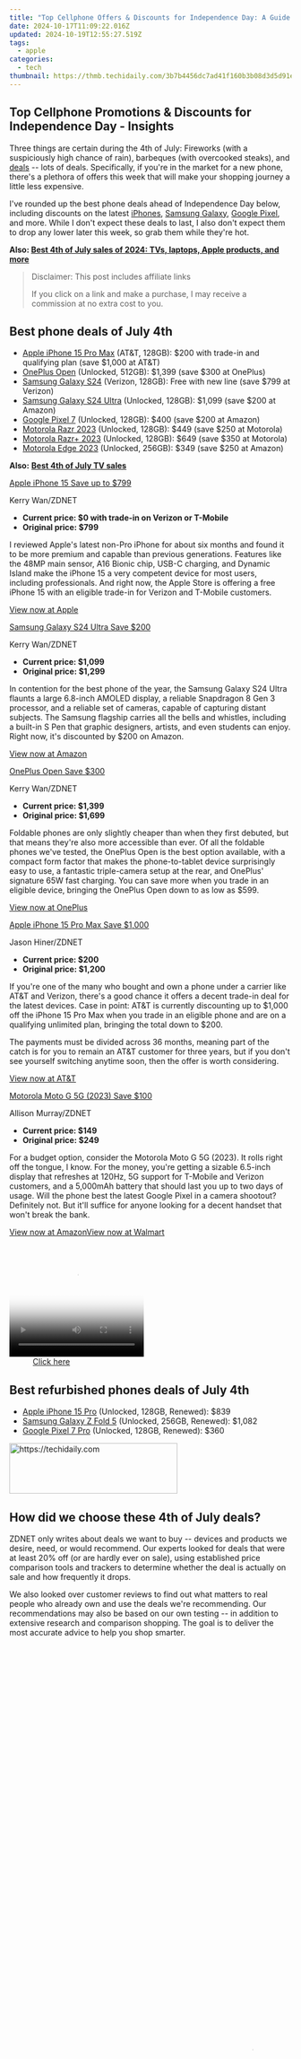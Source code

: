```yaml
---
title: "Top Cellphone Offers & Discounts for Independence Day: A Guide From ZDNet"
date: 2024-10-17T11:09:22.016Z
updated: 2024-10-19T12:55:27.519Z
tags:
  - apple
categories:
  - tech
thumbnail: https://thmb.techidaily.com/3b7b4456dc7ad41f160b3b08d3d5d91e6d91d4dab0af95e72991a09011c46f8f.jpg
---
```


## Top Cellphone Promotions & Discounts for Independence Day - Insights

Three things are certain during the 4th of July: Fireworks (with a suspiciously high chance of rain), barbeques (with overcooked steaks), and [deals](https://www.zdnet.com/article/best-4th-of-july-sales-2024-07-01/) \-- lots of deals. Specifically, if you're in the market for a new phone, there's a plethora of offers this week that will make your shopping journey a little less expensive.

I've rounded up the best phone deals ahead of Independence Day below, including discounts on the latest [iPhones](https://www.zdnet.com/article/best-iphone/), [Samsung Galaxy](https://www.zdnet.com/article/best-samsung-phone/), [Google Pixel](https://www.zdnet.com/article/best-google-phone/), and more. While I don't expect these deals to last, I also don't expect them to drop any lower later this week, so grab them while they're hot.

**Also: [Best 4th of July sales of 2024: TVs, laptops, Apple products, and more](https://www.zdnet.com/article/best-4th-of-july-sales-2024-06-28/)**

>  Disclaimer: This post includes affiliate links
>
>  If you click on a link and make a purchase, I may receive a commission at no extra cost to you.
>

## Best phone deals of July 4th

* [Apple iPhone 15 Pro Max](https://www.anrdoezrs.net/click-9041660-15798236-1719248090000?sid=zd-%5F%5FCOM%5FCLICK%5FID%5F%5F-dtp) (AT&T, 128GB): $200 with trade-in and qualifying plan (save $1,000 at AT&T)
* [OnePlus Open](https://onepluscom.pxf.io/c/5597632/916678/12532?sharedid=zdnet&partnerpropertyid=1980086&u=https%3A%2F%2Fwww.oneplus.com%2Fus%2Foneplus-open%3F&subId1=zd-__COM_CLICK_ID__-dtp) (Unlocked, 512GB): $1,399 (save $300 at OnePlus)
* [Samsung Galaxy S24](https://www.jdoqocy.com/click-9041660-15822184-1719328479000?sid=zd-%5F%5FCOM%5FCLICK%5FID%5F%5F-dtp) (Verizon, 128GB): Free with new line (save $799 at Verizon)
* [Samsung Galaxy S24 Ultra](https://buy.geni.us/Proxy.ashx?TSID=368250&GR%5FURL=https%3A%2F%2Fwww.amazon.com%2FSAMSUNG-Smartphone-Unlocked-Android-Titanium%2Fdp%2FB0CMDM65JH%2F%3Ftag%3Dzd-buy-button-20%26ascsubtag%3D%5F%5FCOM%5FCLICK%5FID%5F%5F%7C28eed66c-04af-48aa-9431-6d8a4628571e%7Cdtp&dtb=1) (Unlocked, 128GB): $1,099 (save $200 at Amazon)
* [Google Pixel 7](https://buy.geni.us/Proxy.ashx?TSID=368250&GR%5FURL=https%3A%2F%2Fwww.amazon.com%2FGoogle-Pixel-7-5G-Android-Phone%2Fdp%2FB0BCQVRH38%2F%3Ftag%3Dzd-buy-button-20%26ascsubtag%3D%5F%5FCOM%5FCLICK%5FID%5F%5F%7C28eed66c-04af-48aa-9431-6d8a4628571e%7Cdtp&dtb=1) (Unlocked, 128GB): $400 (save $200 at Amazon)
* [Motorola Razr 2023](https://www.kqzyfj.com/click-9041660-15849850-1719806430000?sid=zd-%5F%5FCOM%5FCLICK%5FID%5F%5F-dtp) (Unlocked, 128GB): $449 (save $250 at Motorola)
* [Motorola Razr+ 2023](https://www.dpbolvw.net/click-9041660-15849848-1719806431000?sid=zd-%5F%5FCOM%5FCLICK%5FID%5F%5F-dtp) (Unlocked, 128GB): $649 (save $350 at Motorola)
* [Motorola Edge 2023](https://buy.geni.us/Proxy.ashx?TSID=368250&GR%5FURL=https%3A%2F%2Fwww.amazon.com%2FMotorola-Unlocked-256GB-Camera-Eclipse%2Fdp%2FB0C9RX9F94%3Ftag%3Dzd-buy-button-20%26ascsubtag%3D%5F%5FCOM%5FCLICK%5FID%5F%5F%7C28eed66c-04af-48aa-9431-6d8a4628571e%7Cdtp&dtb=1) (Unlocked, 256GB): $349 (save $250 at Amazon)

**Also:** [**Best 4th of July TV sales**](https://www.zdnet.com/home-and-office/home-entertainment/best-july-4th-tv-sales-2024-07-02/)

[Apple iPhone 15 Save up to $799](https://apple.sjv.io/c/159047/435031/7613?&sharedid=zdnet&partnerpropertyid=1980086&u=https%3A%2F%2Fwww.apple.com%2Fshop%2Fbuy-iphone%2Fiphone-15&subId1=zd-%5F%5FCOM%5FCLICK%5FID%5F%5F-dtp) 

Kerry Wan/ZDNET

* **Current price: $0 with trade-in on Verizon or T-Mobile**
* **Original price: $799**

I reviewed Apple's latest non-Pro iPhone for about six months and found it to be more premium and capable than previous generations. Features like the 48MP main sensor, A16 Bionic chip, USB-C charging, and Dynamic Island make the iPhone 15 a very competent device for most users, including professionals. And right now, the Apple Store is offering a free iPhone 15 with an eligible trade-in for Verizon and T-Mobile customers.

[View now at Apple](https://apple.sjv.io/c/159047/435031/7613?&sharedid=zdnet&partnerpropertyid=1980086&u=https%3A%2F%2Fwww.apple.com%2Fshop%2Fbuy-iphone%2Fiphone-15&subId1=zd-%5F%5FCOM%5FCLICK%5FID%5F%5F-dtp) 

[Samsung Galaxy S24 Ultra Save $200](https://buy.geni.us/Proxy.ashx?TSID=368250&GR%5FURL=https%3A%2F%2Fwww.amazon.com%2FSAMSUNG-Smartphone-Unlocked-Android-Titanium%2Fdp%2FB0CMDM65JH%2F%3Ftag%3Dzd-buy-button-20%26ascsubtag%3D%5F%5FCOM%5FCLICK%5FID%5F%5F%7C28eed66c-04af-48aa-9431-6d8a4628571e%7Cdtp&dtb=1) 

Kerry Wan/ZDNET

* **Current price: $1,099**
* **Original price: $1,299**

In contention for the best phone of the year, the Samsung Galaxy S24 Ultra flaunts a large 6.8-inch AMOLED display, a reliable Snapdragon 8 Gen 3 processor, and a reliable set of cameras, capable of capturing distant subjects. The Samsung flagship carries all the bells and whistles, including a built-in S Pen that graphic designers, artists, and even students can enjoy. Right now, it's discounted by $200 on Amazon.

[View now at Amazon](https://buy.geni.us/Proxy.ashx?TSID=368250&GR%5FURL=https%3A%2F%2Fwww.amazon.com%2FSAMSUNG-Smartphone-Unlocked-Android-Titanium%2Fdp%2FB0CMDM65JH%2F%3Ftag%3Dzd-buy-button-20%26ascsubtag%3D%5F%5FCOM%5FCLICK%5FID%5F%5F%7C28eed66c-04af-48aa-9431-6d8a4628571e%7Cdtp&dtb=1) 

[OnePlus Open Save $300](https://onepluscom.pxf.io/c/5597632/916678/12532?sharedid=zdnet&partnerpropertyid=1980086&u=https%3A%2F%2Fwww.oneplus.com%2Fus%2Foneplus-open%3F&subId1=zd-__COM_CLICK_ID__-dtp) 

Kerry Wan/ZDNET

* **Current price: $1,399**
* **Original price: $1,699**

Foldable phones are only slightly cheaper than when they first debuted, but that means they're also more accessible than ever. Of all the foldable phones we've tested, the OnePlus Open is the best option available, with a compact form factor that makes the phone-to-tablet device surprisingly easy to use, a fantastic triple-camera setup at the rear, and OnePlus' signature 65W fast charging. You can save more when you trade in an eligible device, bringing the OnePlus Open down to as low as $599\. 

[View now at OnePlus](https://onepluscom.pxf.io/c/5597632/916678/12532?sharedid=zdnet&partnerpropertyid=1980086&u=https%3A%2F%2Fwww.oneplus.com%2Fus%2Foneplus-open%3F&subId1=zd-__COM_CLICK_ID__-dtp) 

[Apple iPhone 15 Pro Max Save $1,000](https://www.anrdoezrs.net/click-9041660-15798236-1719248090000?sid=zd-%5F%5FCOM%5FCLICK%5FID%5F%5F-dtp) 

Jason Hiner/ZDNET

* **Current price: $200**
* **Original price: $1,200**

If you're one of the many who bought and own a phone under a carrier like AT&T and Verizon, there's a good chance it offers a decent trade-in deal for the latest devices. Case in point: AT&T is currently discounting up to $1,000 off the iPhone 15 Pro Max when you trade in an eligible phone and are on a qualifying unlimited plan, bringing the total down to $200\. 

The payments must be divided across 36 months, meaning part of the catch is for you to remain an AT&T customer for three years, but if you don't see yourself switching anytime soon, then the offer is worth considering.

[View now at AT&T](https://www.anrdoezrs.net/click-9041660-15798236-1719248090000?sid=zd-%5F%5FCOM%5FCLICK%5FID%5F%5F-dtp) 

[Motorola Moto G 5G (2023) Save $100](https://buy.geni.us/Proxy.ashx?TSID=368250&GR%5FURL=https%3A%2F%2Fwww.amazon.com%2Fdp%2FB0C2SP2L4K%2Fref%3Dasc%5Fdf%5FB0C2SP2L4K1727002800000%3Fcreative%3D395261%26creativeASIN%3DB0C2SP2L4K%26linkCode%3Dasn%26tag%3Dzd-buy-button-20%26ascsubtag%3D%5F%5FCOM%5FCLICK%5FID%5F%5F%7C28eed66c-04af-48aa-9431-6d8a4628571e%7Cdtp&dtb=1) 

Allison Murray/ZDNET

* **Current price: $149**
* **Original price: $249**

For a budget option, consider the Motorola Moto G 5G (2023). It rolls right off the tongue, I know. For the money, you're getting a sizable 6.5-inch display that refreshes at 120Hz, 5G support for T-Mobile and Verizon customers, and a 5,000mAh battery that should last you up to two days of usage. Will the phone best the latest Google Pixel in a camera shootout? Definitely not. But it'll suffice for anyone looking for a decent handset that won't break the bank.

[View now at Amazon](https://buy.geni.us/Proxy.ashx?TSID=368250&GR%5FURL=https%3A%2F%2Fwww.amazon.com%2Fdp%2FB0C2SP2L4K%2Fref%3Dasc%5Fdf%5FB0C2SP2L4K1727002800000%3Fcreative%3D395261%26creativeASIN%3DB0C2SP2L4K%26linkCode%3Dasn%26tag%3Dzd-buy-button-20%26ascsubtag%3D%5F%5FCOM%5FCLICK%5FID%5F%5F%7C28eed66c-04af-48aa-9431-6d8a4628571e%7Cdtp&dtb=1)[View now at Walmart](https://goto.walmart.com/c/5597632/568844/9383?veh=aff&sourceid=imp_000011112222333344&u=https%3A%2F%2Fwww.walmart.com%2Fip%2F2126374727&subId1=zd-__COM_CLICK_ID__-dtp) 

<!-- affiliate ads begin -->
<span id="1912746">
					<video width="240" height="200" style="cursor:pointer"
           poster="//a.impactradius-go.com/display-clicktoplayimage/1912746.png"
           onclick="if(!this.playClicked){this.play();this.setAttribute('controls',true);this.playClicked=true;}">
	   <source src="//a.impactradius-go.com/display-ad/20231-1912746">
	   <img src="//a.impactradius-go.com/display-clicktoplayimage/1912746.png" style="border: none; height: 100%; width: 100%; object-fit: contain">
	</video>
	<div style="width:150px;text-align:center"><a href="javascript:window.open(decodeURIComponent('https%3A%2F%2Fmindmanager.sjv.io%2Fc%2F5597632%2F1912746%2F20231'), '_blank');void(0);">Click here</a></div>
</span>
<img height="0" width="0" src="https://imp.pxf.io/i/5597632/1912746/20231" style="position:absolute;visibility:hidden;" border="0" />
<!-- affiliate ads end -->

## Best refurbished phones deals of July 4th

* [Apple iPhone 15 Pro](https://buy.geni.us/Proxy.ashx?TSID=368250&GR%5FURL=https%3A%2F%2Fwww.amazon.com%2FApple-iPhone-15-Pro-Titanium%2Fdp%2FB0CMZKHTQM%3Ftag%3Dzd-buy-button-20%26ascsubtag%3D%5F%5FCOM%5FCLICK%5FID%5F%5F%7C28eed66c-04af-48aa-9431-6d8a4628571e%7Cdtp&dtb=1) (Unlocked, 128GB, Renewed): $839
* [Samsung Galaxy Z Fold 5](https://buy.geni.us/Proxy.ashx?TSID=368250&GR%5FURL=https%3A%2F%2Fwww.amazon.com%2FSamsung-Galaxy-Factory-Unlocked-256GB%2Fdp%2FB0CYR1WLZQ%3Ftag%3Dzd-buy-button-20%26ascsubtag%3D%5F%5FCOM%5FCLICK%5FID%5F%5F%7C28eed66c-04af-48aa-9431-6d8a4628571e%7Cdtp&dtb=1) (Unlocked, 256GB, Renewed): $1,082
* [Google Pixel 7 Pro](https://buy.geni.us/Proxy.ashx?TSID=368250&GR%5FURL=https%3A%2F%2Fwww.amazon.com%2FGoogle-Pixel-Pro-Smartphone-Telephoto%2Fdp%2FB0BKD96YJT%3Ftag%3Dzd-buy-button-20%26ascsubtag%3D%5F%5FCOM%5FCLICK%5FID%5F%5F%7C28eed66c-04af-48aa-9431-6d8a4628571e%7Cdtp&dtb=1) (Unlocked, 128GB, Renewed): $360

<!-- affiliate ads begin -->
<a href="https://aligracehair.sjv.io/c/5597632/1938693/19272" target="_top" id="1938693">
  <img src="//a.impactradius-go.com/display-ad/19272-1938693" border="0" alt="https://techidaily.com" width="300" height="90"/>
</a>
<img height="0" width="0" src="https://aligracehair.sjv.io/i/5597632/1938693/19272" style="position:absolute;visibility:hidden;" border="0" />
<!-- affiliate ads end -->

## How did we choose these 4th of July deals?

ZDNET only writes about deals we want to buy -- devices and products we desire, need, or would recommend. Our experts looked for deals that were at least 20% off (or are hardly ever on sale), using established price comparison tools and trackers to determine whether the deal is actually on sale and how frequently it drops. 

We also looked over customer reviews to find out what matters to real people who already own and use the deals we're recommending. Our recommendations may also be based on our own testing -- in addition to extensive research and comparison shopping. The goal is to deliver the most accurate advice to help you shop smarter. 

<!-- affiliate ads begin -->
<span id="1531879">
					<video width="864" height="1536" style="cursor:pointer"
           poster="//a.impactradius-go.com/display-clicktoplayimage/1531879.png"
           onclick="if(!this.playClicked){this.play();this.setAttribute('controls',true);this.playClicked=true;}">
	   <source src="//a.impactradius-go.com/display-ad/16446-1531879">
	   <img src="//a.impactradius-go.com/display-clicktoplayimage/1531879.png" style="border: none; height: 100%; width: 100%; object-fit: contain">
	</video>
	<div style="width:540px;text-align:center"><a href="javascript:window.open(decodeURIComponent('https%3A%2F%2Flaganoo.pxf.io%2Fc%2F5597632%2F1531879%2F16446'), '_blank');void(0);">Click here</a></div>
</span>
<img height="0" width="0" src="https://imp.pxf.io/i/5597632/1531879/16446" style="position:absolute;visibility:hidden;" border="0" />
<!-- affiliate ads end -->

## What is the best phone?

Right now, ZDNET's pick for the [best phone overall](https://www.zdnet.com/article/best-phone/) is the [Samsung Galaxy S24 Ultra](https://www.zdnet.com/article/samsung-galaxy-s24-ultra-review/). It features everything you could want from a smartphone, including a large display, four cameras that can shoot 200MP photos and 8K video, up to 1TB of storage, a built-in S Pen for writing and drawing, and a 5,000mAh battery powering the system.

## Factors to consider when choosing a phone

The process of making our phone selections includes real-world testing and researching about the phones for weeks, consulting with colleagues, industry experts, and analysts who also have hands-on experience with the smartphones, and then selecting the best from all of the available choices. 

Ultimately, we weigh in the following aspects when curating this list:

* **Design**: There's only so much you can do with a slab design, but size differences, material choices, color options, and even the ability to bend a screen in half give shoppers enough diversity to have a preference. That's why we have a recommendation for every form factor.
* **Performance**: For many, smartphones are the center of our lives, which means the best ones are performant and can handle most, if not all, tasks you throw at them.
* **Camera**: Arguably the most valuable feature of a smartphone; the consistency and reliability of a camera system can make or break the overall mobile experience. We test every device in broad daylight and in the darkest of nights when finalizing this list.
* **Battery**: Every option in this guide should last you at least a day of moderate use. We also consider what devices support fast charging and/or wireless charging.
* **Value**: Price points are noted, but the most important thing with buying a phone is getting your money's worth. With these picks, you can rest assured that you're getting the best bang for your buck.

<!-- affiliate ads begin -->
<span id="1993645">
					<video width="576" height="240" style="cursor:pointer"
           poster="//a.impactradius-go.com/display-clicktoplayimage/1993645.png"
           onclick="if(!this.playClicked){this.play();this.setAttribute('controls',true);this.playClicked=true;}">
	   <source src="//a.impactradius-go.com/display-ad/22993-1993645">
	   <img src="//a.impactradius-go.com/display-clicktoplayimage/1993645.png" style="border: none; height: 100%; width: 100%; object-fit: contain">
	</video>
	<div style="width:360px;text-align:center"><a href="javascript:window.open(decodeURIComponent('https%3A%2F%2Fhomestyler.sjv.io%2Fc%2F5597632%2F1993645%2F22993'), '_blank');void(0);">Click here</a></div>
</span>
<img height="0" width="0" src="https://imp.pxf.io/i/5597632/1993645/22993" style="position:absolute;visibility:hidden;" border="0" />
<!-- affiliate ads end -->

## How much storage should my phone have?

Most smartphones have a base storage capacity of 128GB, which is plenty of space for average users to download apps and music, take photos, and shoot videos. However, if you're a mobile or creative professional, you'll need more space. Many smartphones have expanded storage options up to 512GB or even 1TB, and you can always sync your phone to your preferred cloud storage service to free up local storage space.

## When will these deals expire?

Deals are subject to sell out or expire at any time, though ZDNET remains committed to finding, sharing, and updating the best product deals for you to score the best savings. Our team of experts regularly checks in on the deals we share to ensure they are still live and obtainable. We're sorry if you've missed out on a deal, but don't fret -- we're constantly finding new chances to save and sharing them with you at [ZDNET.com](https://www.zdnet.com/). 

#### Newsletters

ZDNET Recommends

ZDNET saves you time and money by delivering the best products and tech deals to your inbox every week.

 Subscribe

[See all](https://www.zdnet.com/newsletters/)

#### **ZDNET** Recommends

[Best VPN services](https://www.zdnet.com/article/best-vpn/ "Best VPN services")

[Best robot vacuums and mops](https://www.zdnet.com/article/best-robot-vacuum-mop/ "Best robot vacuums and mops")

[Best gaming PCs](https://www.zdnet.com/article/best-gaming-pc/ "Best gaming PCs")

[Best live TV streaming services](https://www.zdnet.com/article/best-live-tv-streaming-service/ "Best live TV streaming services")

* [Best VPN services](https://www.zdnet.com/article/best-vpn/ "Best VPN services")
* [Best robot vacuums and mops](https://www.zdnet.com/article/best-robot-vacuum-mop/ "Best robot vacuums and mops")
* [Best gaming PCs](https://www.zdnet.com/article/best-gaming-pc/ "Best gaming PCs")
* [Best live TV streaming services](https://www.zdnet.com/article/best-live-tv-streaming-service/ "Best live TV streaming services")

<ins class="adsbygoogle"
     style="display:block"
     data-ad-format="autorelaxed"
     data-ad-client="ca-pub-7571918770474297"
     data-ad-slot="1223367746"></ins>

<ins class="adsbygoogle"
     style="display:block"
     data-ad-client="ca-pub-7571918770474297"
     data-ad-slot="8358498916"
     data-ad-format="auto"
     data-full-width-responsive="true"></ins>

<span class="atpl-alsoreadstyle">Also read:</span>
<div><ul>
<li><a href="https://techidaily.com/how-to-factory-reset-oneplus-nord-ce-3-5g-without-losing-data-drfone-by-drfone-reset-android-reset-android/"><u>How to Factory Reset OnePlus Nord CE 3 5G without Losing Data | Dr.fone</u></a></li>
<li><a href="https://tech-renaissance.techidaily.com/how-to-quickly-reclaim-lost-data-a-comprehensive-guide-for-retrieving-removed-files-from-an-sd-memory-card-infographic-tutorial/"><u>How to Quickly Reclaim Lost Data: A Comprehensive Guide for Retrieving Removed Files From an SD Memory Card [Infographic Tutorial]</u></a></li>
<li><a href="https://tech-renaissance.techidaily.com/how-to-repair-your-lenovo-keyboard-light-issues-a-step-by-step-guide/"><u>How to Repair Your Lenovo Keyboard Light Issues: A Step-by-Step Guide</u></a></li>
<li><a href="https://tech-renaissance.techidaily.com/how-to-resolve-your-logitech-mouse-problems-when-using-windows-10/"><u>How to Resolve Your Logitech Mouse Problems When Using Windows 10</u></a></li>
<li><a href="https://tech-renaissance.techidaily.com/how-to-solve-desktop-icons-moving-quick-and-easy/"><u>How to Solve Desktop Icons Moving | Quick & Easy</u></a></li>
<li><a href="https://iphone-unlock.techidaily.com/in-2024-4-ways-to-unlock-apple-iphone-6-to-use-usb-accessories-without-passcode-drfone-by-drfone-ios/"><u>In 2024, 4 Ways to Unlock Apple iPhone 6 to Use USB Accessories Without Passcode | Dr.fone</u></a></li>
<li><a href="https://android-transfer.techidaily.com/in-2024-5-ways-to-teach-you-to-transfer-files-from-tecno-camon-20-pro-5g-to-other-android-devices-easily-drfone-by-drfone-transfer-from-android-transfer-from-android/"><u>In 2024, 5 Ways To Teach You To Transfer Files from Tecno Camon 20 Pro 5G to Other Android Devices Easily | Dr.fone</u></a></li>
<li><a href="https://android-unlock.techidaily.com/in-2024-unlock-your-samsung-galaxy-f54-5gs-potential-the-top-20-lock-screen-apps-you-need-to-try-by-drfone-android/"><u>In 2024, Unlock Your Samsung Galaxy F54 5Gs Potential The Top 20 Lock Screen Apps You Need to Try</u></a></li>
<li><a href="https://win-webmaster.techidaily.com/seagate-failure-solutions-expert-techniques-for-restoring-data-on-damaged-external-drives/"><u>Seagate Failure Solutions: Expert Techniques for Restoring Data on Damaged External Drives</u></a></li>
<li><a href="https://techidaily.com/undelete-lost-messages-from-tecno-phantom-v-flip-by-fonelab-android-recover-messages/"><u>Undelete lost messages from Tecno Phantom V Flip</u></a></li>
</ul></div>

